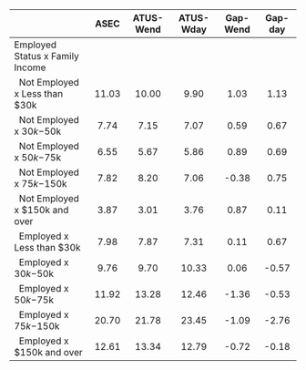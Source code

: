 
|                      |         ASEC |    ATUS-Wend |    ATUS-Wday |     Gap-Wend |      Gap-day |
| -------------------- | :----------: | :----------: | :----------: | :----------: | :----------: |
| Employed Status x Family Income |              |              |              |              |              |
| &nbsp;&nbsp;Not Employed x Less than $30k |        11.03 |        10.00 |         9.90 |         1.03 |         1.13 |
| &nbsp;&nbsp;Not Employed x $30k-$50k |         7.74 |         7.15 |         7.07 |         0.59 |         0.67 |
| &nbsp;&nbsp;Not Employed x $50k-$75k |         6.55 |         5.67 |         5.86 |         0.89 |         0.69 |
| &nbsp;&nbsp;Not Employed x $75k-$150k |         7.82 |         8.20 |         7.06 |        -0.38 |         0.75 |
| &nbsp;&nbsp;Not Employed x $150k and over |         3.87 |         3.01 |         3.76 |         0.87 |         0.11 |
| &nbsp;&nbsp;Employed x Less than $30k |         7.98 |         7.87 |         7.31 |         0.11 |         0.67 |
| &nbsp;&nbsp;Employed x $30k-$50k |         9.76 |         9.70 |        10.33 |         0.06 |        -0.57 |
| &nbsp;&nbsp;Employed x $50k-$75k |        11.92 |        13.28 |        12.46 |        -1.36 |        -0.53 |
| &nbsp;&nbsp;Employed x $75k-$150k |        20.70 |        21.78 |        23.45 |        -1.09 |        -2.76 |
| &nbsp;&nbsp;Employed x $150k and over |        12.61 |        13.34 |        12.79 |        -0.72 |        -0.18 |

